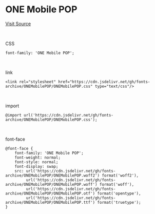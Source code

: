 # ONE Mobile POP

[Visit Source](https://www.gg-onestore.com/Font)

&nbsp;

CSS

```
font-family: 'ONE Mobile POP';
```

&nbsp;

link

```
<link rel="stylesheet" href="https://cdn.jsdelivr.net/gh/fonts-archive/ONEMobilePOP/ONEMobilePOP.css" type="text/css"/>
```

&nbsp;

import

```
@import url('https://cdn.jsdelivr.net/gh/fonts-archive/ONEMobilePOP/ONEMobilePOP.css');
```

&nbsp;

font-face

```
@font-face {
    font-family: 'ONE Mobile POP';
    font-weight: normal;
    font-style: normal;
    font-display: swap;
    src: url('https://cdn.jsdelivr.net/gh/fonts-archive/ONEMobilePOP/ONEMobilePOP.woff2') format('woff2'),
         url('https://cdn.jsdelivr.net/gh/fonts-archive/ONEMobilePOP/ONEMobilePOP.woff') format('woff'),
         url('https://cdn.jsdelivr.net/gh/fonts-archive/ONEMobilePOP/ONEMobilePOP.otf') format('opentype'),
         url('https://cdn.jsdelivr.net/gh/fonts-archive/ONEMobilePOP/ONEMobilePOP.ttf') format('truetype');
}
```
